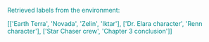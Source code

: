 
<span style='color: darkcyan;'>Retrieved labels from the environment:</span>

<span style='color: darkcyan;'>[[&#x27;Earth Terra&#x27;, &#x27;Novada&#x27;, &#x27;Zelin&#x27;, &#x27;Iktar&#x27;], [&#x27;Dr. Elara character&#x27;, &#x27;Renn character&#x27;], [&#x27;Star Chaser crew&#x27;, &#x27;Chapter 3 conclusion&#x27;]]</span>
